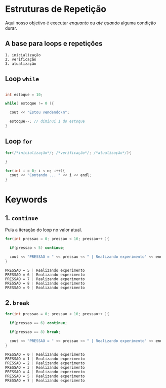 # Estruturas de Repetição

Aqui nosso objetivo é executar *enquanto* ou *até quando* alguma condição durar.

## A base para loops e repetições

```
1. inicialização
2. verificação
3. atualização
```

## Loop `while` 

```cpp

int estoque = 10;

while( estoque != 0 ){

  cout << "Estou vendendo\n";

  estoque--; // diminui 1 do estoque
}
```

## Loop `for`

```java
for(/*inicialização*/; /*verificação*/; /*atualização*/){

}
```

```java
for(int i = 0; i < n; i++){
  cout << "Contando ... " << i << endl;
}
```

# Keywords

## 1. `continue`

Pula a iteração do loop no valor atual.

```java
for(int pressao = 0; pressao < 10; pressao++ ){

  if(pressao < 5) continue;

  cout << "PRESSAO = " << pressao << " | Realizando experimento" << endl;
}
```

```
PRESSAO = 5 | Realizando experimento
PRESSAO = 6 | Realizando experimento
PRESSAO = 7 | Realizando experimento
PRESSAO = 8 | Realizando experimento
PRESSAO = 9 | Realizando experimento
```

## 2. `break`

```java
for(int pressao = 0; pressao < 10; pressao++ ){

  if(pressao == 6) continue;

  if(pressao == 8) break;

  cout << "PRESSAO = " << pressao << " | Realizando experimento" << endl;
}
```

```
PRESSAO = 0 | Realizando experimento
PRESSAO = 1 | Realizando experimento
PRESSAO = 2 | Realizando experimento
PRESSAO = 3 | Realizando experimento
PRESSAO = 4 | Realizando experimento
PRESSAO = 5 | Realizando experimento
PRESSAO = 7 | Realizando experimento
```
